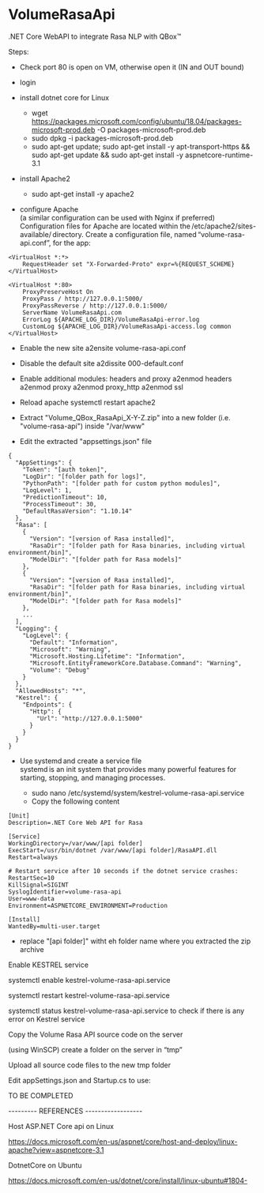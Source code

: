 # VolumeRasaApi
.NET Core WebAPI to integrate Rasa NLP with QBox&trade;

Steps: 

- Check port 80 is open on VM, otherwise open it (IN and OUT bound) 
- login 
- install dotnet core for Linux 
  - wget https://packages.microsoft.com/config/ubuntu/18.04/packages-microsoft-prod.deb -O packages-microsoft-prod.deb 
  - sudo dpkg -i packages-microsoft-prod.deb 
  - sudo apt-get update; sudo apt-get install -y apt-transport-https && sudo apt-get update && sudo apt-get install -y aspnetcore-runtime-3.1 

- install Apache2 
  - sudo apt-get install -y apache2 

- configure Apache  
  (a similar configuration can be used with Nginx if preferred) 
  Configuration files for Apache are located within the /etc/apache2/sites-available/ directory. Create a configuration file, named “volume-rasa-api.conf”, for the app: 

```
<VirtualHost *:*> 
    RequestHeader set "X-Forwarded-Proto" expr=%{REQUEST_SCHEME} 
</VirtualHost> 

<VirtualHost *:80> 
    ProxyPreserveHost On 
    ProxyPass / http://127.0.0.1:5000/ 
    ProxyPassReverse / http://127.0.0.1:5000/ 
    ServerName VolumeRasaApi.com 
    ErrorLog ${APACHE_LOG_DIR}/VolumeRasaApi-error.log 
    CustomLog ${APACHE_LOG_DIR}/VolumeRasaApi-access.log common 
</VirtualHost> 
```
 
- Enable the new site 
    a2ensite volume-rasa-api.conf 

- Disable the default site 
    a2dissite 000-default.conf 
 
- Enable additional modules: headers and proxy 
    a2enmod headers 
    a2enmod proxy 
    a2enmod proxy_http 
    a2enmod ssl 
 
- Reload apache 
    systemctl restart apache2 
    
- Extract "Volume_QBox_RasaApi_X-Y-Z.zip" into a new folder (i.e. "volume-rasa-api") inside "/var/www"

- Edit the extracted "appsettings.json" file 
```
{
  "AppSettings": {
    "Token": "[auth token]",
    "LogDir": "[folder path for logs]",
    "PythonPath": "[folder path for custom python modules]",
    "LogLevel": 1,
    "PredictionTimeout": 10,
    "ProcessTimeout": 30,
    "DefaultRasaVersion": "1.10.14"
  },
  "Rasa": [
    {
      "Version": "[version of Rasa installed]",
      "RasaDir": "[folder path for Rasa binaries, including virtual environment/bin]",
      "ModelDir": "[folder path for Rasa models]"
    },
    {
      "Version": "[version of Rasa installed]",
      "RasaDir": "[folder path for Rasa binaries, including virtual environment/bin]",
      "ModelDir": "[folder path for Rasa models]"
    },
    ...
  ],
  "Logging": {
    "LogLevel": {
      "Default": "Information",
      "Microsoft": "Warning",
      "Microsoft.Hosting.Lifetime": "Information",
      "Microsoft.EntityFrameworkCore.Database.Command": "Warning",
      "Volume": "Debug"
    }
  },
  "AllowedHosts": "*",
  "Kestrel": {
    "Endpoints": {
      "Http": {
        "Url": "http://127.0.0.1:5000"
      }
    }
  }
}
```  

- Use systemd and create a service file  
  systemd is an init system that provides many powerful features for starting, stopping, and managing processes. 

  - sudo nano /etc/systemd/system/kestrel-volume-rasa-api.service 
  - Copy the following content

``` 
[Unit] 
Description=.NET Core Web API for Rasa 

[Service] 
WorkingDirectory=/var/www/[api folder] 
ExecStart=/usr/bin/dotnet /var/www/[api folder]/RasaAPI.dll 
Restart=always 

# Restart service after 10 seconds if the dotnet service crashes: 
RestartSec=10 
KillSignal=SIGINT 
SyslogIdentifier=volume-rasa-api 
User=www-data 
Environment=ASPNETCORE_ENVIRONMENT=Production  

[Install] 
WantedBy=multi-user.target 
```
  - replace "[api folder]" witht eh folder name where you extracted the zip archive 
 
Enable KESTREL service 

systemctl enable kestrel-volume-rasa-api.service 

systemctl restart kestrel-volume-rasa-api.service 

systemctl status kestrel-volume-rasa-api.service 
to check if there is any error on Kestrel service 
 

Copy the Volume Rasa API source code on the server 

(using WinSCP) create a folder on the server in “tmp” 

Upload all source code files to the new tmp folder 

Edit appSettings.json and Startup.cs to use: 

 

TO BE COMPLETED 

 

--------- REFERENCES ------------------ 

Host ASP.NET Core api on Linux 

https://docs.microsoft.com/en-us/aspnet/core/host-and-deploy/linux-apache?view=aspnetcore-3.1  

DotnetCore on Ubuntu 

https://docs.microsoft.com/en-us/dotnet/core/install/linux-ubuntu#1804- 

 

 
